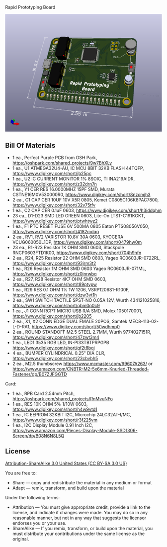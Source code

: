 Rapid Prototyping Board

![Picture](project.png) 


Bill Of Materials
----------------
  
- 1 ea., Perfect Purple PCB from OSH Park, https://oshpark.com/shared_projects/9w7BhXLy
- 1 ea., U1 ATMEGA32U4-AU, IC MCU 8BIT 32KB FLASH 44TQFP, https://www.digikey.com/short/jb25pc
- 1 ea., U2 IC CURRENT MONITOR 1% 8SOIC, TI INA219AIDR, https://www.digikey.com/short/z32drn7n
- 1 ea., Y1 CER RES 16.0000MHZ 15PF SMD, Murata CSTNE16M0V530000R0, https://www.digikey.com/short/8nzcmjh3
- 2 ea., C1 CAP CER 10UF 10V X5R 0805, Kemet C0805C106K8PAC7800, https://www.digikey.com/short/32v75tfv
- 1 ea., C2 CAP CER 0.1uF 0603, https://www.digikey.com/short/h3jddqhm 
- 23 ea., D1-D23 SMD LED GREEN 0603, Lite-On LTST-C191KGKT, https://www.digikey.com/short/ptwhtwz2
- 1 ea., F1	PTC RESET FUSE 6V 500MA 0805 Eaton PTS08056V050, https://www.digikey.com/short/4182mdqq
- 2 ea., RV1, RV2 VARISTOR 10.8V 30A 0603, KYOCERA VCUG060050L1DP, https://www.digikey.com/short/0479hw0m
- 23 ea., R1-R23 Resistor 1K OHM SMD 0603, Stackpole RNCP0603FTD1K00, https://www.digikey.com/short/704h9hfn
- 2 ea., R24, R25 Resistor 22 OHM SMD 0603, Yageo RC0603JR-0722RL, https://www.digikey.com/short/93jrm3t2
- 1 ea., R26 Resistor 1M OHM SMD 0603 Yageo RC0603JR-071ML, https://www.digikey.com/short/z0jnrwbq
- 2 ea., R27, R28 Resistor 4K7 OHM SMD 0603, https://www.digikey.com/short/t89ptvpw
- 1 ea., R29 RES 0.1 OHM 1% 1W 1206, VSRP1206S1-R100F, https://www.digikey.com/short/dzw3vt1h
- 2 ea., SW1 SWITCH TACTILE SPST-NO 0.05A 12V, Wurth 434121025816, https://www.digikey.com/short/qbm0p0c9
- 1 ea., J1 CONN RCPT MICRO USB R/A SMD, Molex 1050170001, https://www.digikey.com/short/jb2205
- 2 ea., X1, X2 CONN EDGE DUAL FMALE 20POS, Samtek MEC8-113-02-L-D-RA1, https://www.digikey.com/short/50wdhmp0
- 2 ea., ROUND STANDOFF M2.5 STEEL 2.7MM, Wurth 9774027151R, https://www.digikey.com/short/47zwt3m4
- 1 ea., LED1 3535 RGB LED,  IN-PI33TBTPRPGPB https://www.digikey.com/short/qf2t8bqj
- 4 ea., BUMPER CYLINDRICAL 0.25" DIA CLR, https://www.digikey.com/short/23cbvbh5
- 2 ea., M2.5 thumbscrew https://www.mcmaster.com/99607A263/ or
		 https://www.amazon.com/CNBTR-M2-5x6mm-Knurled-Threaded-Fastener/dp/B07ZJFGGTD

Card:
- 1 ea., RPB Card 2.54mm Pitch, https://oshpark.com/shared_projects/RnMvuNFo
- 1 ea., RES 10K OHM 5% 1/10W 0603, https://www.digikey.com/short/h4w9vtd1
- 1 ea., IC EEPROM 32KBIT I2C, Microchip 24LC32AT-I/MC, https://www.digikey.com/short/r3f225vm
- 1 ea., I2C Display Module 0.91 Inch I2C, https://www.amazon.com/Pieces-Display-Module-SSD1306-Screen/dp/B08N6N8L5Q



License
----------------
[Attribution-ShareAlike 3.0 United States (CC BY-SA 3.0 US)](https://creativecommons.org/licenses/by-sa/3.0/us/)

You are free to:

- Share — copy and redistribute the material in any medium or format
- Adapt — remix, transform, and build upon the material

Under the following terms:

- Attribution — You must give appropriate credit, provide a link to the license, and indicate if changes were made. You may do so in any reasonable manner, but not in any way that suggests the licensor endorses you or your use.
- ShareAlike — If you remix, transform, or build upon the material, you must distribute your contributions under the same license as the original.